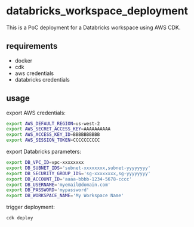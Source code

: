 # databricks_workspace_deployment

This is a PoC deployment for a Databricks workspace using AWS CDK.

## requirements

- docker
- cdk
- aws credentials
- databricks credentials

## usage

export AWS credentials:
```bash
export AWS_DEFAULT_REGION=us-west-2
export AWS_SECRET_ACCESS_KEY=AAAAAAAAAA
export AWS_ACCESS_KEY_ID=BBBBBBBBBB
export AWS_SESSION_TOKEN=CCCCCCCCCC
```
export Databricks parameters:
```bash
export DB_VPC_ID=vpc-xxxxxxxx
export DB_SUBNET_IDS='subnet-xxxxxxxx,subnet-yyyyyyyy'
export DB_SECURITY_GROUP_IDS='sg-xxxxxxxx,sg-yyyyyyyy'
export DB_ACCOUNT_ID='aaaa-bbbb-1234-5678-cccc'
export DB_USERNAME='myemail@domain.com'
export DB_PASSWORD='mypassword'
export DB_WORKSPACE_NAME='My Workspace Name'
```
trigger deployment:
```bash
cdk deploy
```

